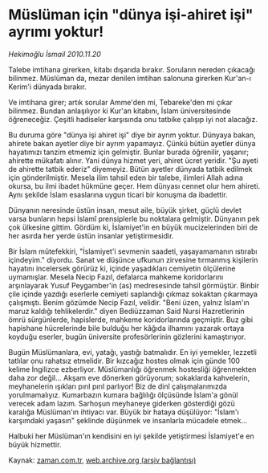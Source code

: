 # Müslüman için "dünya işi-ahiret işi" ayrımı yoktur!

*Hekimoğlu İsmail 2010.11.20*

<td class="columnist-detail">
<p>Talebe imtihana girerken, kitabı dışarıda bırakır. Soruların nereden çıkacağı bilinmez.  Müslüman da, mezar denilen imtihan salonuna girerken Kur'an-ı Kerim'i dünyada bırakır.</p>
<p><p>Ve imtihana girer; artık sorular Amme'den mi, Tebareke'den mi çıkar bilinmez. Bundan anlaşılıyor ki Kur'an kitabını, İslam üniversitesinde öğreneceğiz. Çeşitli hadiseler karşısında onu tatbike çalışıp iyi not alacağız.
<p>Bu duruma göre "dünya işi ahiret işi" diye bir ayrım yoktur. Dünyaya bakan, ahirete bakan ayetler diye bir ayrım yapamayız. Çünkü bütün ayetler dünya hayatımızı tanzim etmemiz için gelmiştir. Bunlar burada öğrenilir, yaşanır; ahirette mükafatı alınır. Yani dünya hizmet yeri, ahiret ücret yeridir. "Şu ayeti de ahirette tatbik ederiz" diyemeyiz. Bütün ayetler dünyada tatbik edilmek için gönderilmiştir. Mesela ilim tahsil eden bir talebe, ilimleri Allah adına okursa, bu ilmi ibadet hükmüne geçer. Hem dünyası cennet olur hem ahireti. Aynı şekilde İslam esaslarına uygun ticari bir konuşma da ibadettir.
<p>Dünyanın neresinde üstün insan, mesut aile, büyük şirket, güçlü devlet varsa bunların hepsi İslamî prensiplerle bu noktalara gelmiştir. Dünyanın pek çok ülkesine gittim. Gördüm ki, İslamiyet'in en büyük mucizelerinden biri de her asırda her yerde üstün insanlar yetiştirmesidir. 
<p>Bir İslam mütefekkiri, "İslamiyet'i sevmenin saadeti, yaşayamamanın ıstırabı içindeyim." diyordu. Sanat ve düşünce ufkunun zirvesine tırmanmış kişilerin hayatını incelersek görürüz ki, içinde yaşadıkları cemiyetin ölçülerine uymamışlar. Mesela Necip Fazıl, defalarca mahkeme koridorlarını arşınlayarak Yusuf Peygamber'in (as) medresesinde tahsil görmüştür. Binbir çile içinde yazdığı eserlerle cemiyeti saplandığı çıkmaz sokaktan çıkarmaya çalışmıştı. Benim gözümde Necip Fazıl, velidir. "Beni üzen, yalnız İslam'ın maruz kaldığı tehlikelerdir." diyen Bediüzzaman Said Nursi Hazretlerinin ömrü sürgünlerde, hapislerde, mahkeme koridorlarında geçmiştir. Buz gibi hapishane hücrelerinde bile bulduğu her kâğıda ilhamını yazarak ortaya koyduğu eserler, bugün üniversite profesörlerinin gözlerini kamaştırıyor.
<p>Bugün Müslümanlara, evi, yatağı, yastığı batmalıdır. En iyi yemekler, lezzetli tatlılar onu rahatsız etmelidir. Bir kızcağız hostes olmak için günde 100 kelime İngilizce ezberliyor. Müslümanlığı öğrenmek hostesliği öğrenmekten daha zor değil... Akşam eve dönerken görüyorum; sokaklarda kahvelerin, meyhanelerin ışıkları pırıl pırıl parlıyor! Biz de dinî çalışmalarımızda yorulmamalıyız. Kumarbazın kumara bağlılığı ölçüsünde İslam'a gönül verecek adam lazım. Sarhoşun meyhaneye giderken gösterdiği gözü karalığa Müslüman'ın ihtiyacı var. Büyük bir hataya düşülüyor: "İslam'ı karşımdaki yaşasın" şeklinde düşünmek ve insanlarla mücadele etmek...
<p> Halbuki her Müslüman'ın kendisini en iyi şekilde yetiştirmesi İslamiyet'e en büyük hizmettir.</p>
<a href="http://web.archive.org/web/20101208061544/mailto:/">
</a></p></p></p></p></p></p></td>

Kaynak: [zaman.com.tr](http://zaman.com.tr/yazar.do?yazino=1054783), [web.archive.org (arşiv bağlantısı)](http://web.archive.org/web/20101208061544/http://www.zaman.com.tr:80/yazar.do?yazino=1054783)

